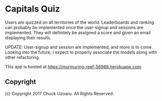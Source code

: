 # Capitals Quiz

Users are quizzed on all territories of the world. Leaderboards and ranking can probably be implemented once the user-signup and sessions are implemented. They will definitely be assigned a score and given an email displaying their results.

UPDATE: User-signup and session are implemented, and more is to come. Looking into the future, I expect to properly associate the models along with other refactoring.

This app is hosted at https://murmuring-reef-56988.herokuapp.com

## Copyright

(c) Copyright 2017 Chuck Uzoaru. All Rights Reserved.
